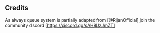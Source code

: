 ## Credits
As always queue system is partially adapted from [@RijanOfficial]
join the community discord [https://discord.gg/sAH8UzJmZT] 